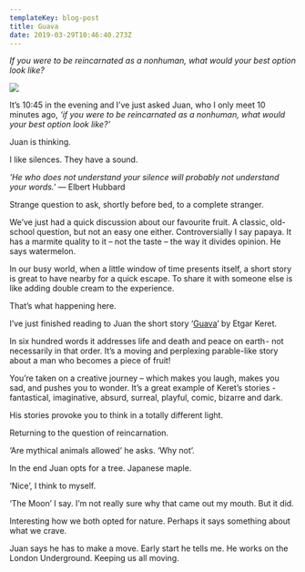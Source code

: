 ```yaml
---
templateKey: blog-post
title: Guava
date: 2019-03-29T10:46:40.273Z
---
```


_If you were to be reincarnated as a nonhuman, what would your best option
look like?_

![](/images/uploads/plane-and-clouds-post-2.jpg)

It’s 10:45 in the evening and I’ve just asked Juan, who I only meet 10 minutes ago, _‘if you were to be reincarnated as a nonhuman, what would your best option look like?'_

Juan is thinking.

I like silences. They have a sound.

_'He who does not understand your silence will probably not understand your words.'_
― Elbert Hubbard

Strange question to ask, shortly before bed, to a complete stranger.

We’ve just had a quick discussion about our favourite fruit. A classic, old-school question, but not an easy one either. Controversially I say papaya. It has a marmite quality to it – not the taste – the way it divides opinion. He says watermelon.

In our busy world, when a little window of time presents itself, a short story is great to have nearby for a quick escape. To share it with someone else is like adding double cream to the experience.

That’s what happening here.

I’ve just finished reading to Juan the short story ‘[Guava](https://electricliterature.com/happy-holidays-from-electric-literature-and-etgar-keret/)’ by Etgar Keret.

In six hundred words it addresses life and death and peace on earth - not necessarily in that order. It’s a moving and perplexing parable-like story about a man who becomes a piece of fruit!

You’re taken on a creative journey – which makes you laugh, makes you sad, and pushes you to wonder. It’s a great example of Keret’s stories - fantastical, imaginative, absurd, surreal, playful, comic, bizarre and dark.

His stories provoke you to think in a totally different light.

Returning to the question of reincarnation.

‘Are mythical animals allowed’ he asks. ‘Why not’.

In the end Juan opts for a tree. Japanese maple.

‘Nice’, I think to myself.

‘The Moon’ I say. I’m not really sure why that came out my mouth. But it did.

Interesting how we both opted for nature. Perhaps it says something about what we crave.

Juan says he has to make a move. Early start he tells me. He works on the London Underground. Keeping us all moving.
